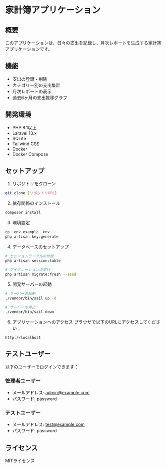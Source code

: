 # 家計簿アプリケーション

## 概要
このアプリケーションは、日々の支出を記録し、月次レポートを生成する家計簿アプリケーションです。

## 機能
- 支出の登録・削除
- カテゴリー別の支出集計
- 月次レポートの表示
- 過去6ヶ月の支出推移グラフ

## 開発環境
- PHP 8.1以上
- Laravel 10.x
- SQLite
- Tailwind CSS
- Docker
- Docker Compose

## セットアップ
1. リポジトリをクローン
```bash
git clone [リポジトリURL]
```

2. 依存関係のインストール
```bash
composer install
```

3. 環境設定
```bash
cp .env.example .env
php artisan key:generate
```

4. データベースのセットアップ
```bash
# セッションテーブルの作成
php artisan session:table

# マイグレーションの実行
php artisan migrate:fresh --seed
```

5. 開発サーバーの起動
```bash
# サーバーの起動
./vendor/bin/sail up -d

# サーバーの停止
./vendor/bin/sail down
```

6. アプリケーションへのアクセス
ブラウザで以下のURLにアクセスしてください：
```
http://localhost
```

## テストユーザー
以下のユーザーでログインできます：

### 管理者ユーザー
- メールアドレス: admin@example.com
- パスワード: password

### テストユーザー
- メールアドレス: test@example.com
- パスワード: password

## ライセンス
MITライセンス
